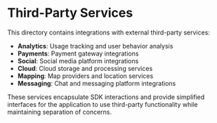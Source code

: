 # Third-Party Services

This directory contains integrations with external third-party services:

- **Analytics**: Usage tracking and user behavior analysis
- **Payments**: Payment gateway integrations
- **Social**: Social media platform integrations
- **Cloud**: Cloud storage and processing services
- **Mapping**: Map providers and location services
- **Messaging**: Chat and messaging platform integrations

These services encapsulate SDK interactions and provide simplified interfaces for the application to use third-party functionality while maintaining separation of concerns.
